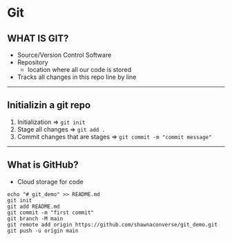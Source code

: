 # Git

## WHAT IS GIT?

- Source/Version Control Software
- Repository
  - location where all our code is stored
- Tracks all changes in this repo line by line

---
## Initializin a git repo

1. Initialization => `git init`
2. Stage all changes => `git add .`
3. Commit changes that are stages => `git commit -m "commit message"`


---
## What is GitHub?

- Cloud storage for code


```
echo "# git_demo" >> README.md
git init
git add README.md
git commit -m "first commit"
git branch -M main
git remote add origin https://github.com/shawnaconverse/git_demo.git
git push -u origin main
```